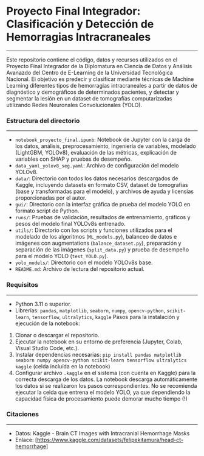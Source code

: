 # Proyecto Final Integrador: Clasificación y Detección de Hemorragias Intracraneales
---
Este repositorio contiene el código, datos y recursos utilizados en el Proyecto Final Integrador de la Diplomatura en Ciencia de Datos y Análisis Avanazdo del Centro de E-Learning
de la Universidad Tecnológica Nacional. El objetivo es predecir y clasificar mediante técnicas de Machine Learning diferentes tipos de hemorragias intracraneales a partir de datos
de diagnóstico y demográficos de determinados pacientes, y detectar y segmentar la lesión en un dataset de tomografías computarizadas utilizando Redes Neuronales Convolucionales
(YOLO).

### Estructura del directorio
---
* `notebook_proyecto_final.ipunb`: Notebook de Jupyter con la carga de los datos, análisis, preprocesamiento, ingeniería de variables, modelado (LightGBM, YOLOv8), evaluación de las métricas, explicación de variables con SHAP y pruebas de desempeño.
*  `data_yaml_yolov8_seg.yaml`: Archivo de configuración del modelo YOLOv8.
* `data/`: Directorio con todos los datos necesarios descargados de Kaggle, incluyendo datasets en formato CSV, dataset de tomografías (base y transformadas para el modelo), y archivos de ayuda y licensias proporcionadas por el autor.
* `gui/`: Directorio con la interfaz gráfica de prueba del modelo YOLO en formato script de Python.
* `runs/`: Pruebas de validación, resultados de entrenamiento, gráficos y pesos del modelo final YOLOv8s entrenado.
* `utils/`: Directorio con los scripts y funciones utilizados para el modelado de los algoritmos (`ML_models.py`), balanceo de datos e imágenes con augmentations (`balance_dataset.py`), preparación y separación de las imágenes (`split_data.py`) y prueba de desempeño para el modelo YOLO (`test_YOLO.py`).
* `yolo_models/`: Directorio con el modelo YOLOv8s base.
* `README.md`: Archivo de lectura del repositorio actual.

### Requisitos
---
* Python 3.11 o superior.
* Librerías: `pandas`, `matplotlib`, `seaborn`, `numpy`, `opencv-python`, `scikit-learn`, `tensorflow`, `ultralytics`, `kaggle`
Pasos para la instalación y ejecución de la notebook:
1. Clonar o descargar el repositorio.
2. Ejecutar la notebook en su entorno de preferencia (Jupyter, Colab, Visual Studio Code, etc.).
3. Instalar dependencias necesarias: `pip install pandas matplotlib seaborn numpy opencv-python scikit-learn tensorflow ultralytics kaggle` (celda incluída en la notebook)
4. Configurar archivo `.kaggle` en el sistema (con cuenta en Kaggle) para la correcta descarga de los datos.
La notebook descarga automáticamente los datos si se realizaron los pasos correspondientes.
No se recomienda ejecutar la celda que entrena el modelo YOLO, ya que dependiendo la capacidad física de procesamiento puede demorar mucho tiempo (!)

### Citaciones
---
* Datos: Kaggle - Brain CT Images with Intracranial Hemorrhage Masks
* Enlace: [https://www.kaggle.com/datasets/felipekitamura/head-ct-hemorrhage]
